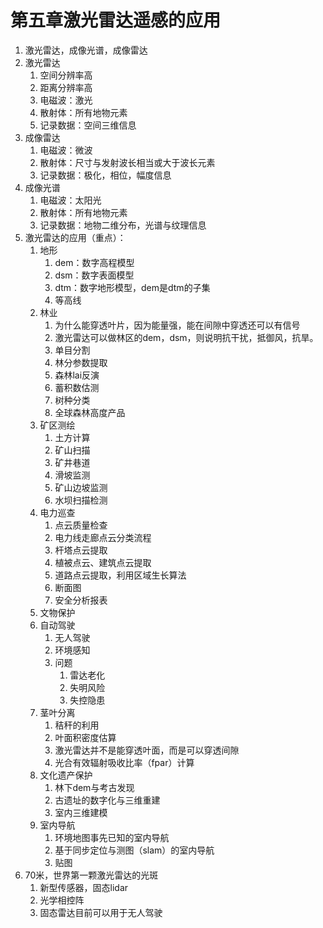 # 第五章激光雷达遥感的应用

1. 激光雷达，成像光谱，成像雷达
2. 激光雷达
   1. 空间分辨率高
   2. 距离分辨率高
   3. 电磁波：激光
   4. 散射体：所有地物元素
   5. 记录数据：空间三维信息
3. 成像雷达
   1. 电磁波：微波
   2. 散射体：尺寸与发射波长相当或大于波长元素
   3. 记录数据：极化，相位，幅度信息
4. 成像光谱
   1. 电磁波：太阳光
   2. 散射体：所有地物元素
   3. 记录数据：地物二维分布，光谱与纹理信息
5. 激光雷达的应用（重点）：
   1. 地形
      1. dem：数字高程模型
      2. dsm：数字表面模型
      3. dtm：数字地形模型，dem是dtm的子集
      4. 等高线
   2. 林业
      1. 为什么能穿透叶片，因为能量强，能在间隙中穿透还可以有信号
      2. 激光雷达可以做林区的dem，dsm，则说明抗干扰，抵御风，抗旱。
      3. 单目分割
      4. 林分参数提取
      5. 森林lai反演
      6. 蓄积数估测
      7. 树种分类
      8. 全球森林高度产品
   3. 矿区测绘
      1. 土方计算
      2. 矿山扫描
      3. 矿井巷道
      4. 滑坡监测
      5. 矿山边坡监测
      6. 水坝扫描检测
   4. 电力巡查
      1. 点云质量检查
      2. 电力线走廊点云分类流程
      3. 杆塔点云提取
      4. 植被点云、建筑点云提取
      5. 道路点云提取，利用区域生长算法
      6. 断面图
      7. 安全分析报表
   5. 文物保护
   6. 自动驾驶
      1. 无人驾驶
      2. 环境感知
      3. 问题
         1. 雷达老化
         2. 失明风险
         3. 失控隐患
   7. 茎叶分离
      1. 秸秆的利用
      2. 叶面积密度估算
      3. 激光雷达并不是能穿透叶面，而是可以穿透间隙
      4. 光合有效辐射吸收比率（fpar）计算
   8. 文化遗产保护
      1. 林下dem与考古发现
      2. 古遗址的数字化与三维重建
      3. 室内三维建模
   9. 室内导航
      1. 环境地图事先已知的室内导航
      2. 基于同步定位与测图（slam）的室内导航
      3. 贴图
6. 70米，世界第一颗激光雷达的光斑
   1. 新型传感器，固态lidar
   2. 光学相控阵
   3. 固态雷达目前可以用于无人驾驶
